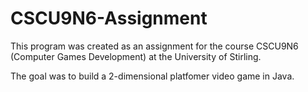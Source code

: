 # CSCU9N6-Assignment
This program was created as an assignment for the course CSCU9N6 (Computer Games Development) at the University of Stirling.

The goal was to build a 2-dimensional platfomer video game in Java.
